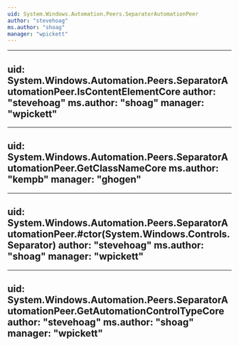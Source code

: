 ```yaml
---
uid: System.Windows.Automation.Peers.SeparatorAutomationPeer
author: "stevehoag"
ms.author: "shoag"
manager: "wpickett"
---
```


---
uid: System.Windows.Automation.Peers.SeparatorAutomationPeer.IsContentElementCore
author: "stevehoag"
ms.author: "shoag"
manager: "wpickett"
---

---
uid: System.Windows.Automation.Peers.SeparatorAutomationPeer.GetClassNameCore
ms.author: "kempb"
manager: "ghogen"
---

---
uid: System.Windows.Automation.Peers.SeparatorAutomationPeer.#ctor(System.Windows.Controls.Separator)
author: "stevehoag"
ms.author: "shoag"
manager: "wpickett"
---

---
uid: System.Windows.Automation.Peers.SeparatorAutomationPeer.GetAutomationControlTypeCore
author: "stevehoag"
ms.author: "shoag"
manager: "wpickett"
---
